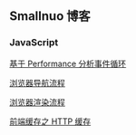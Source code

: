 ## Smallnuo 博客
### JavaScript
[基于 Performance 分析事件循环](./javaScript/eventLoop.md)

[浏览器导航流程](./browser/navigator.md)

[浏览器渲染流程](./browser/render.md)

[前端缓存之 HTTP 缓存](./browser/http-cache.md)
